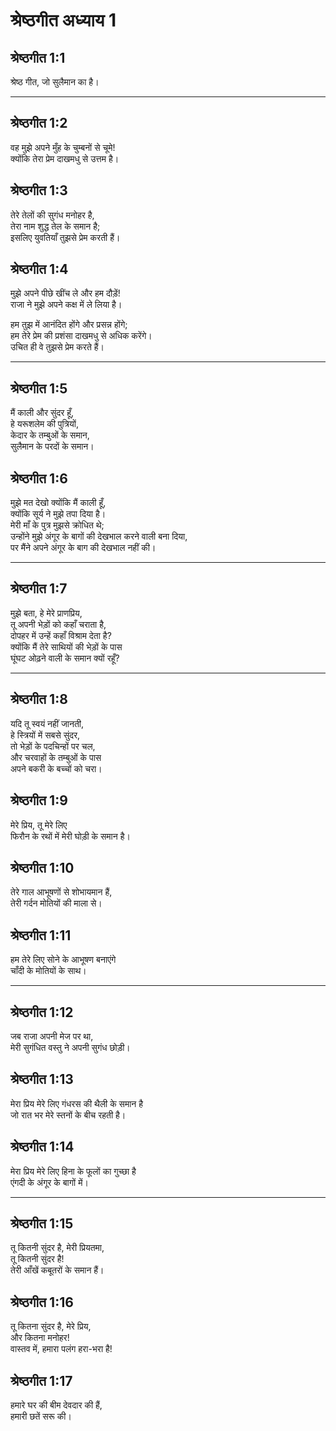 # श्रेष्ठगीत अध्याय 1

## श्रेष्ठगीत 1:1

श्रेष्ठ गीत, जो सुलैमान का है।

---

## श्रेष्ठगीत 1:2

वह मुझे अपने मुँह के चुम्बनों से चूमे!  
क्योंकि तेरा प्रेम दाखमधु से उत्तम है।

## श्रेष्ठगीत 1:3

तेरे तेलों की सुगंध मनोहर है,  
तेरा नाम शुद्ध तेल के समान है;  
इसलिए युवतियाँ तुझसे प्रेम करती हैं।

## श्रेष्ठगीत 1:4

मुझे अपने पीछे खींच ले और हम दौड़ें!  
राजा ने मुझे अपने कक्ष में ले लिया है।

हम तुझ में आनंदित होंगे और प्रसन्न होंगे;  
हम तेरे प्रेम की प्रशंसा दाखमधु से अधिक करेंगे।  
उचित ही वे तुझसे प्रेम करते हैं।

---

## श्रेष्ठगीत 1:5

मैं काली और सुंदर हूँ,  
हे यरूशलेम की पुत्रियों,  
केदार के तम्बुओं के समान,  
सुलैमान के परदों के समान।

## श्रेष्ठगीत 1:6

मुझे मत देखो क्योंकि मैं काली हूँ,  
क्योंकि सूर्य ने मुझे तपा दिया है।  
मेरी माँ के पुत्र मुझसे क्रोधित थे;  
उन्होंने मुझे अंगूर के बागों की देखभाल करने वाली बना दिया,  
पर मैंने अपने अंगूर के बाग की देखभाल नहीं की।

---

## श्रेष्ठगीत 1:7

मुझे बता, हे मेरे प्राणप्रिय,  
तू अपनी भेड़ों को कहाँ चराता है,  
दोपहर में उन्हें कहाँ विश्राम देता है?  
क्योंकि मैं तेरे साथियों की भेड़ों के पास  
घूंघट ओढ़ने वाली के समान क्यों रहूँ?

---

## श्रेष्ठगीत 1:8

यदि तू स्वयं नहीं जानती,  
हे स्त्रियों में सबसे सुंदर,  
तो भेड़ों के पदचिन्हों पर चल,  
और चरवाहों के तम्बुओं के पास  
अपने बकरी के बच्चों को चरा।

## श्रेष्ठगीत 1:9

मेरे प्रिय, तू मेरे लिए  
फिरौन के रथों में मेरी घोड़ी के समान है।

## श्रेष्ठगीत 1:10

तेरे गाल आभूषणों से शोभायमान हैं,  
तेरी गर्दन मोतियों की माला से।

## श्रेष्ठगीत 1:11

हम तेरे लिए सोने के आभूषण बनाएंगे  
चाँदी के मोतियों के साथ।

---

## श्रेष्ठगीत 1:12

जब राजा अपनी मेज पर था,  
मेरी सुगंधित वस्तु ने अपनी सुगंध छोड़ी।

## श्रेष्ठगीत 1:13

मेरा प्रिय मेरे लिए गंधरस की थैली के समान है  
जो रात भर मेरे स्तनों के बीच रहती है।

## श्रेष्ठगीत 1:14

मेरा प्रिय मेरे लिए हिना के फूलों का गुच्छा है  
एंगदी के अंगूर के बागों में।

---

## श्रेष्ठगीत 1:15

तू कितनी सुंदर है, मेरी प्रियतमा,  
तू कितनी सुंदर है!  
तेरी आँखें कबूतरों के समान हैं।

## श्रेष्ठगीत 1:16

तू कितना सुंदर है, मेरे प्रिय,  
और कितना मनोहर!  
वास्तव में, हमारा पलंग हरा-भरा है!

## श्रेष्ठगीत 1:17

हमारे घर की बीम देवदार की हैं,  
हमारी छतें सरू की।
